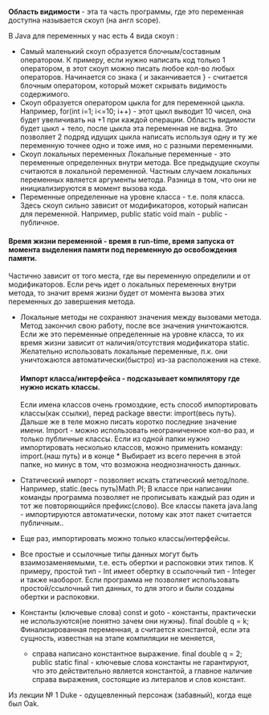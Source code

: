 
**Область видимости** - эта та часть программы, где это переменная доступна называется скоуп (на англ scope).

  В Java для переменных у нас есть 4 вида скоуп :
  - Самый маленький скоуп образуется блочным/составным оператором. К примеру, если нужно написать код только 1 оператором,
     в этот скоуп можно писать любое кол-во любых операторов.
     Начинается со знака { и заканчивается } - считается блочным оператором, который может скрывать видимость содержимого.
  - Скоуп образуется оператором цыкла for для переменной цыкла. 
     Например, for(int i=1; i<=10; i++) - этот цыкл выводит 10 чисел, она будет увеличивать на +1 при каждой операции.
     Область видимости будет цыкл + тело, после цыкла эта переменная не видна.
     Это позволяет 2 подряд идущих цыкла написать используя одну и ту же переменную точнее одно и тоже имя, но с разными 
     переменными.
  - Скоуп локальных переменных
     Локальные переменные - это переменные определенных внутри метода.
     Все предыдущие скоупы считаются в локальной переменной.
     Частным случаем локальных переменных является аргументы метода. Разница в том, что они не инициализируются в момент 
     вызова кода.
  - Переменные определенные на уровне класса - т.е. поля класса.
     Здесь скоуп сильно зависит от модификаторов, который написан для переменной.
     Например, public static void main -  public - публичное.
     
#### Время жизни переменной - время в run-time, время запуска от момента выделения памяти под переменную до освобождения памяти.
  Частично зависит от того места, где вы переменную определили и от модификаторов.
  Если речь идет о локальных переменных внутри метода, то значит время жизни будет от момента вызова этих переменных до 
  завершения метода.
- Локальные методы не сохраняют значения между вызовами метода. Метод закончил свою работу, после все значения уничтожаются.
  Если же это переменные определенные на уровне класса, то их время жизни зависит от наличия/отсутствия модификатора static.
  Желательно использовать локальные переменные, п.к. они уничтожаются автоматически(быстро) из-за расположения на стеке.    
  #### Импорт класса/интерфейса - подсказывает компилятору где нужно искать классы.
  Если имена классов очень громоздкие, есть способ импортировать классы(как ссылки), перед package ввести: import(весь путь).
  Дальше же в теле можно писать коротко последние значение имени.
  Import - можно использовать неограниченное кол-во раз, и только публичные классы. 
  Если из одной папки нужно импортировать несколько классов, можно применить команду: import.(наш путь) и в конце * 
  Выбирает из всего перечня в этой папке, но минус в том, что возможна неоднозначность данных.
- Статический импорт - позволяет искать статический метод/поле.
  Например, static.(весь путь)Math.PI;
  В классе при написании команды программа позволяет не прописывать каждый раз один и тот же повторяющийся префикс(слово).
  Все классы пакета java.lang - импортируются автоматически, потому как этот пакет считается публичным..
- Еще раз, импортировать можно только классы/интерфейсы.
- Все простые и ссылочные типы данных могут быть взаимозаменяемыми, т.е. есть обертки и распоковки этих типов.
  К примеру, простой тип - Int имеет обертку в ссылочный тип - Integer и также наоборот.
  Если программа не позволяет использовать простой/ссылочный тип данных, то для этого и были созданы обертки и распоковки.
  
- Константы (ключевые слова)
   const и goto - константы, практически не используются(не понятно зачем они нужны).
   final double q = k;
   Финализированная переменная, а считается константой, если эта сущность, известная на этапе компиляции не меняется,
   + справа написано константное выражение.
   final double q = 2;
   public static final - ключевые слова константы не гарантируют, что это действительно является константой, а
   главное наличие справа выражения, состоящие из литералов и слов констант.
   
   
 Из лекции № 1
 Duke - одущевленный персонаж (забавный), когда еще был Oak.
    
   
   
   
   
   
   
   
   
   
   
   
   
    
   

   
  
  
  
  
  
  
  
  
  
  
  
  
  
  
  
     
